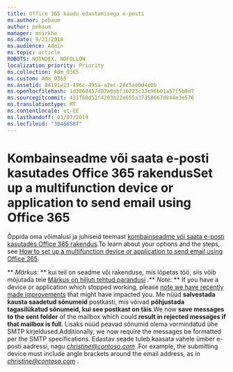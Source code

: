 ```yaml
---
title: Office 365 kaudu edastamisega e-posti
ms.author: pebaum
author: pebaum
manager: mnirkhe
ms.date: 9/21/2018
ms.audience: Admin
ms.topic: article
ROBOTS: NOINDEX, NOFOLLOW
localization_priority: Priority
ms.collection: Adm_O365
ms.custom: Adm_O365
ms.assetid: 84191e23-496c-495a-a2ec-28c5ae0d4c0b
ms.openlocfilehash: 1d3868457d87a0abf36223c33c96b01a57f5b8d7
ms.sourcegitcommit: 431f60d51f4203b22e655a37358667d844e3e576
ms.translationtype: MT
ms.contentlocale: et-EE
ms.lasthandoff: 03/07/2019
ms.locfileid: "30468587"
---
```

# <a name="set-up-a-multifunction-device-or-application-to-send-email-using-office-365"></a><span data-ttu-id="bd9e5-102">Kombainseadme või saata e-posti kasutades Office 365 rakendus</span><span class="sxs-lookup"><span data-stu-id="bd9e5-102">Set up a multifunction device or application to send email using Office 365</span></span>

<span data-ttu-id="bd9e5-103">Õppida oma võimalusi ja juhiseid teemast [kombainseadme või saata e-posti kasutades Office 365 rakendus](https://support.office.com/article/69f58e99-c550-4274-ad18-c805d654b4c4).</span><span class="sxs-lookup"><span data-stu-id="bd9e5-103">To learn about your options and the steps, see [How to set up a multifunction device or application to send email using Office 365](https://support.office.com/article/69f58e99-c550-4274-ad18-c805d654b4c4).</span></span>
  
 <span data-ttu-id="bd9e5-104">\*\* *Märkus:* \*\* kui teil on seadme või rakenduse, mis lõpetas töö, siis võib mõjutada teie [Märkus on hiljuti tehtud parandusi](https://support.microsoft.com/help/4458479/) .</span><span class="sxs-lookup"><span data-stu-id="bd9e5-104">\*\* *Note:* \*\* If you have a device or application which stopped working, please [note we have recently made improvements](https://support.microsoft.com/help/4458479/) that might have impacted you.</span></span> <span data-ttu-id="bd9e5-105">Me nüüd **salvestada kausta saadetud sõnumeid** postkasti, mis võivad **põhjustada tagasilükatud sõnumeid, kui see postkast on täis**.</span><span class="sxs-lookup"><span data-stu-id="bd9e5-105">We now **save messages to the sent folder** of the mailbox which could **result in rejected messages if that mailbox is full**.</span></span> <span data-ttu-id="bd9e5-106">Lisaks nüüd peavad sõnumid olema vormindatud ühe SMTP kirjeldused.</span><span class="sxs-lookup"><span data-stu-id="bd9e5-106">Additionally, we now require the messages be formatted per the SMTP specifications.</span></span> <span data-ttu-id="bd9e5-107">Edastav seade tuleb kaasata vahele ümber e-posti aadressi, nagu *christine@contoso.com* .</span><span class="sxs-lookup"><span data-stu-id="bd9e5-107">For example, the submitting device must include angle brackets around the email address, as in  *christine@contoso.com*  .</span></span> 
  

